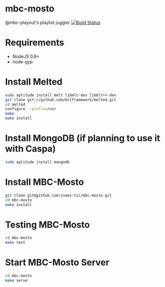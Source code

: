 mbc-mosto
=========

@mbc-playout's playlist juggler
[![Build Status](https://travis-ci.org/inaes-tic/mbc-mosto.png)](https://travis-ci.org/inaes-tic/mbc-mosto)

Requirements
============
* NodeJS 0.8+
* node-gyp

Install Melted
==============

```bash
sudo aptitude install melt libmlt-dev libmlt++-dev
git clone git://github.com/mltframework/melted.git
cd melted
configure --prefix=/usr
make
make install
```

Install MongoDB (if planning to use it with Caspa)
==================================================

```bash
sudo aptitude install mongodb
```

Install MBC-Mosto
=================

```bash
git clone git@github.com:inaes-tic/mbc-mosto.git
cd mbc-mosto
make install
```

Testing MBC-Mosto
=================

```bash
cd mbc-mosto
make test
```

Start MBC-Mosto Server
======================

```bash
cd mbc-mosto
make serve
```

